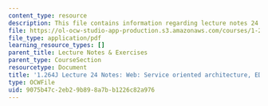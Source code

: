 ```yaml
---
content_type: resource
description: This file contains information regarding lecture notes 24.
file: https://ol-ocw-studio-app-production.s3.amazonaws.com/courses/1-264j-database-internet-and-systems-integration-technologies-fall-2013/9075b47c2eb29b898a7bb1226c82a976_MIT1_264JF13_lect_24.pdf
file_type: application/pdf
learning_resource_types: []
parent_title: Lecture Notes & Exercises
parent_type: CourseSection
resourcetype: Document
title: '1.264J Lecture 24 Notes: Web: Service oriented architecture, EDI'
type: OCWFile
uid: 9075b47c-2eb2-9b89-8a7b-b1226c82a976
---
```

